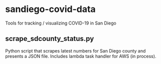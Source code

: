 # sandiego-covid-data
Tools for tracking / visualizing COVID-19 in San Diego

## scrape_sdcounty_status.py 
Python script that scrapes latest numbers for San Diego county and presents a JSON file. Includes lambda task handler for AWS (in process).

